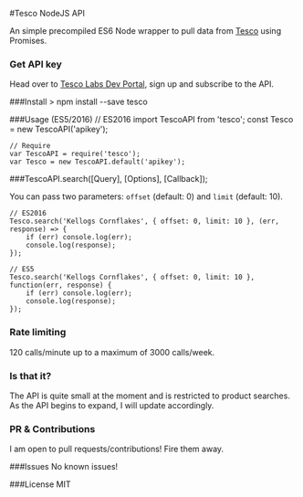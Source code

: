 #Tesco NodeJS API

An simple precompiled ES6 Node wrapper to pull data from [Tesco](http://www.tesco.co.uk/) using Promises.

### Get API key
Head over to [Tesco Labs Dev Portal](https://devportal.tescolabs.com), sign up and subscribe to the API.

###Install
    > npm install --save tesco

###Usage (ES5/2016)
	// ES2016
    import TescoAPI from 'tesco';
    const Tesco = new TescoAPI('apikey');

    // Require
    var TescoAPI = require('tesco');
    var Tesco = new TescoAPI.default('apikey');

###TescoAPI.search([Query], [Options], [Callback]);

You can pass two parameters: `offset` (default: 0) and `limit` (default: 10).

    // ES2016
    Tesco.search('Kellogs Cornflakes', { offset: 0, limit: 10 }, (err, response) => {
    	if (err) console.log(err);
    	console.log(response);
    });

    // ES5
    Tesco.search('Kellogs Cornflakes', { offset: 0, limit: 10 }, function(err, response) {
    	if (err) console.log(err);
    	console.log(response);
    });

### Rate limiting
120 calls/minute up to a maximum of 3000 calls/week.

### Is that it?

The API is quite small at the moment and is restricted to product searches. As the API begins to expand, I will update accordingly.

### PR & Contributions
I am open to pull requests/contributions! Fire them away.

###Issues
No known issues!

###License
MIT
